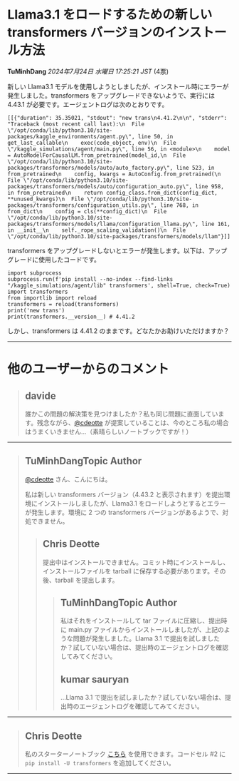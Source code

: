 # Llama3.1 をロードするための新しい transformers バージョンのインストール方法

**TuMinhDang** *2024年7月24日 水曜日 17:25:21 JST* (4票)

新しい Llama3.1 モデルを使用しようとしましたが、インストール時にエラーが発生しました。transformers をアップグレードできないようで、実行には 4.43.1 が必要です。エージェントログは次のとおりです。

```
[[{"duration": 35.35021, "stdout": "new trans\n4.41.2\n\n", "stderr": "Traceback (most recent call last):\n  File \"/opt/conda/lib/python3.10/site-packages/kaggle_environments/agent.py\", line 50, in get_last_callable\n    exec(code_object, env)\n  File \"/kaggle_simulations/agent/main.py\", line 56, in <module>\n    model = AutoModelForCausalLM.from_pretrained(model_id,\n  File \"/opt/conda/lib/python3.10/site-packages/transformers/models/auto/auto_factory.py\", line 523, in from_pretrained\n    config, kwargs = AutoConfig.from_pretrained(\n  File \"/opt/conda/lib/python3.10/site-packages/transformers/models/auto/configuration_auto.py\", line 958, in from_pretrained\n    return config_class.from_dict(config_dict, **unused_kwargs)\n  File \"/opt/conda/lib/python3.10/site-packages/transformers/configuration_utils.py\", line 768, in from_dict\n    config = cls(**config_dict)\n  File \"/opt/conda/lib/python3.10/site-packages/transformers/models/llama/configuration_llama.py\", line 161, in __init__\n    self._rope_scaling_validation()\n  File \"/opt/conda/lib/python3.10/site-packages/transformers/models/llam"}]]
```

transformers をアップグレードしないとエラーが発生します。以下は、アップグレードに使用したコードです。

```
import subprocess
subprocess.run(f'pip install --no-index --find-links "/kaggle_simulations/agent/lib" transformers', shell=True, check=True)
import transformers
from importlib import reload
transformers = reload(transformers)
print('new trans')
print(transformers.__version__) # 4.41.2
```

しかし、transformers は 4.41.2 のままです。どなたかお助けいただけますか？

---
# 他のユーザーからのコメント

> ## davide
> 
> 誰かこの問題の解決策を見つけましたか？私も同じ問題に直面しています。残念ながら、[@cdeotte](https://www.kaggle.com/cdeotte) が提案していることは、今のところ私の場合はうまくいきません…（素晴らしいノートブックですが！）
> 
> 
> 
---
> ## TuMinhDangTopic Author
> 
> [@cdeotte](https://www.kaggle.com/cdeotte) さん、こんにちは。
> 
> 私は新しい transformers バージョン（4.43.2 と表示されます）を提出環境にインストールしましたが、Llama3.1 をロードしようとするとエラーが発生します。環境に 2 つの transformers バージョンがあるようで、対処できません。
> 
> 
> 
> > ## Chris Deotte
> > 
> > 提出中はインストールできません。コミット時にインストールし、インストールファイルを tarball に保存する必要があります。その後、tarball を提出します。
> > 
> > 
> > 
> > > ## TuMinhDangTopic Author
> > > 
> > > 私はそれをインストールして tar ファイルに圧縮し、提出時に main.py ファイルからインストールしましたが、上記のような問題が発生しました。Llama 3.1 で提出を試しましたか？試していない場合は、提出時のエージェントログを確認してみてください。
> > > 
> > > 
> > > 
> > > ## kumar sauryan
> > > 
> > > …Llama 3.1 で提出を試しましたか？試していない場合は、提出時のエージェントログを確認してみてください。
> > > 
> > > 
> > > 
---
> ## Chris Deotte
> 
> 私のスターターノートブック [こちら](https://www.kaggle.com/code/cdeotte/starter-code-for-llama-8b-llm-lb-0-750) を使用できます。コードセル #2 に `pip install -U transformers` を追加してください。
> 
> 
> 
---


